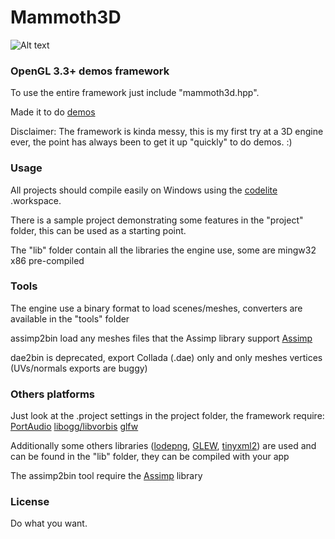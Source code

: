 Mammoth3D
=========

![Alt text](http://garzul.tonsite.biz/mammoth3d/30_07_2013.png "mammoth3d")

### OpenGL 3.3+ demos framework ###

To use the entire framework just include "mammoth3d.hpp".

Made it to do [demos](http://en.wikipedia.org/wiki/Demoscene)

Disclaimer: The framework is kinda messy, this is my first try at a 3D engine ever, the point has always been to get it up "quickly" to do demos. :)

### Usage ###

All projects should compile easily on Windows using the [codelite](http://www.codelite.org/) .workspace.

There is a sample project demonstrating some features in the "project" folder, this can be used as a starting point.

The "lib" folder contain all the libraries the engine use, some are mingw32 x86 pre-compiled

### Tools ###

The engine use a binary format to load scenes/meshes, converters are available in the "tools" folder

assimp2bin load any meshes files that the Assimp library support [Assimp](http://assimp.sourceforge.net/)

dae2bin is deprecated, export Collada (.dae) only and only meshes vertices (UVs/normals exports are buggy)

### Others platforms ###

Just look at the .project settings in the project folder, the framework require: [PortAudio](http://www.portaudio.com/) [libogg/libvorbis](http://xiph.org/downloads) [glfw](http://www.glfw.org/download.html)

Additionally some others libraries ([lodepng](http://lodev.org/lodepng/), [GLEW](http://glew.sourceforge.net/), [tinyxml2](http://www.grinninglizard.com/tinyxml2/)) are used and can be found in the "lib" folder, they can be compiled with your app 

The assimp2bin tool require the [Assimp](http://assimp.sourceforge.net/) library

### License ###

Do what you want.